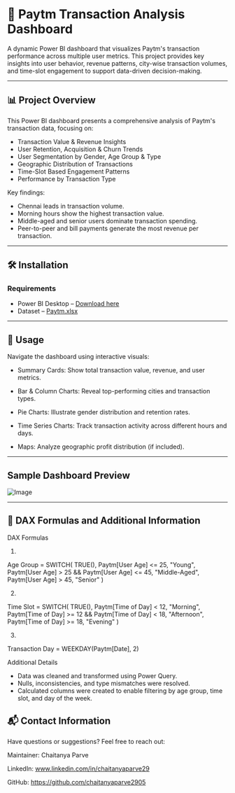 # 💸 Paytm Transaction Analysis Dashboard

A dynamic Power BI dashboard that visualizes Paytm's transaction performance across multiple user metrics. This project provides key insights into user behavior, revenue patterns, city-wise transaction volumes, and time-slot engagement to support data-driven decision-making.

---

## 📊 Project Overview

This Power BI dashboard presents a comprehensive analysis of Paytm's transaction data, focusing on:

- Transaction Value & Revenue Insights
- User Retention, Acquisition & Churn Trends
- User Segmentation by Gender, Age Group & Type
- Geographic Distribution of Transactions
- Time-Slot Based Engagement Patterns
- Performance by Transaction Type

Key findings:
- Chennai leads in transaction volume.
- Morning hours show the highest transaction value.
- Middle-aged and senior users dominate transaction spending.
- Peer-to-peer and bill payments generate the most revenue per transaction.

---

## 🛠 Installation

### Requirements
- Power BI Desktop – [Download here](https://powerbi.microsoft.com/desktop/)
- Dataset – [Paytm.xlsx](https://github.com/user-attachments/files/20591782/Paytm.xlsx)

---
## 🧭 Usage
Navigate the dashboard using interactive visuals:

- Summary Cards: Show total transaction value, revenue, and user metrics.

- Bar & Column Charts: Reveal top-performing cities and transaction types.

- Pie Charts: Illustrate gender distribution and retention rates.

- Time Series Charts: Track transaction activity across different hours and days.

- Maps: Analyze geographic profit distribution (if included).
---
## Sample Dashboard Preview
![Image](https://github.com/user-attachments/assets/67da050f-65ef-48a4-b60e-72104d5e441c)

---
## 🧮 DAX Formulas and Additional Information
DAX Formulas

1. 
Age Group = SWITCH(
    TRUE(),
    Paytm[User Age] <= 25, "Young",
    Paytm[User Age] > 25 && Paytm[User Age] <= 45, "Middle-Aged",
    Paytm[User Age] > 45, "Senior"
)

2. 
Time Slot = SWITCH(
    TRUE(),
    Paytm[Time of Day] < 12, "Morning",
    Paytm[Time of Day] >= 12 && Paytm[Time of Day] < 18, "Afternoon",
    Paytm[Time of Day] >= 18, "Evening"
)

3. 
Transaction Day = WEEKDAY(Paytm[Date], 2)

Additional Details
- Data was cleaned and transformed using Power Query.
- Nulls, inconsistencies, and type mismatches were resolved.
- Calculated columns were created to enable filtering by age group, time slot, and day of the week.


## 📬 Contact Information

Have questions or suggestions? Feel free to reach out:

Maintainer: Chaitanya Parve

LinkedIn: www.linkedin.com/in/chaitanyaparve29

GitHub: https://github.com/chaitanyaparve2905
